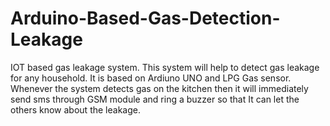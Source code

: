 # Arduino-Based-Gas-Detection-Leakage
IOT based gas leakage system. This system will help to detect gas leakage for any household. It is based on Ardiuno UNO and LPG Gas sensor. Whenever the system detects gas on the kitchen then it will immediately send sms through GSM module and ring a buzzer so that It can let the others know about the leakage.   
